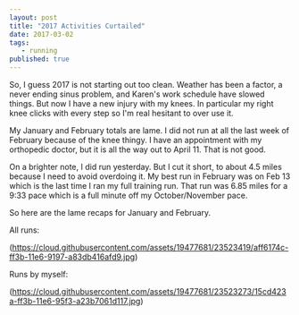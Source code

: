 ```yaml
--- 
layout: post  
title: "2017 Activities Curtailed" 
date: 2017-03-02 
tags:
   - running 
published: true 
--- 
```

So, I guess 2017 is not starting out too clean.  Weather has been a factor, a never ending sinus problem, and Karen's work schedule have slowed things.  But now I have a new injury with my knees.  In particular my right knee clicks with every step so I'm real hesitant to over use it. 

My January and February totals are lame.  I did not run at all the last week of February because of the knee thingy.  I have an appointment with my orthopedic doctor, but it is all the way out to April 11.  That is not good. 

On a brighter note, I did run yesterday.  But I cut it short, to about 4.5 miles because I need to avoid overdoing it.  My best run in February was on Feb 13 which is the last time I ran my full training run.  That run was 6.85 miles for a 9:33 pace which is a full minute off my October/November pace. 
 
So here are the lame recaps for January and February. 

All runs:

(https://cloud.githubusercontent.com/assets/19477681/23523419/aff6174c-ff3b-11e6-9197-a83db416afd9.jpg)

Runs by myself:

(https://cloud.githubusercontent.com/assets/19477681/23523273/15cd423a-ff3b-11e6-95f3-a23b7061d117.jpg)

